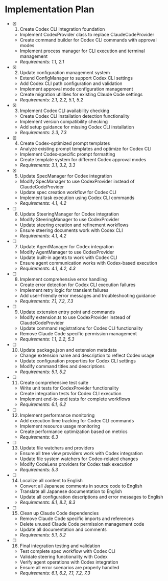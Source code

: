 # Implementation Plan

- [x] 1. Create Codex CLI integration foundation
  - Implement CodexProvider class to replace ClaudeCodeProvider
  - Create command builder for Codex CLI commands with approval modes
  - Implement process manager for CLI execution and terminal management
  - _Requirements: 1.1, 2.1_

- [x] 2. Update configuration management system
  - Extend ConfigManager to support Codex CLI settings
  - Add Codex CLI path configuration and validation
  - Implement approval mode configuration management
  - Create migration utilities for existing Claude Code settings
  - _Requirements: 2.1, 2.2, 5.1, 5.2_

- [x] 3. Implement Codex CLI availability checking
  - Create Codex CLI installation detection functionality
  - Implement version compatibility checking
  - Add setup guidance for missing Codex CLI installation
  - _Requirements: 2.3, 7.3_

- [x] 4. Create Codex-optimized prompt templates
  - Analyze existing prompt templates and optimize for Codex CLI
  - Implement Codex-specific prompt formatting
  - Create template system for different Codex approval modes
  - _Requirements: 3.1, 3.2, 3.3_

- [x] 5. Update SpecManager for Codex integration
  - Modify SpecManager to use CodexProvider instead of ClaudeCodeProvider
  - Update spec creation workflow for Codex CLI
  - Implement task execution using Codex CLI commands
  - _Requirements: 4.1, 4.2_

- [ ] 6. Update SteeringManager for Codex integration
  - Modify SteeringManager to use CodexProvider
  - Update steering creation and refinement workflows
  - Ensure steering documents work with Codex CLI
  - _Requirements: 4.1, 4.2_

- [ ] 7. Update AgentManager for Codex integration
  - Modify AgentManager to use CodexProvider
  - Update built-in agents to work with Codex CLI
  - Ensure agent communication works with Codex-based execution
  - _Requirements: 4.1, 4.2, 4.3_

- [ ] 8. Implement comprehensive error handling
  - Create error detection for Codex CLI execution failures
  - Implement retry logic for transient failures
  - Add user-friendly error messages and troubleshooting guidance
  - _Requirements: 7.1, 7.2, 7.3_

- [ ] 9. Update extension entry point and commands
  - Modify extension.ts to use CodexProvider instead of ClaudeCodeProvider
  - Update command registrations for Codex CLI functionality
  - Remove Claude Code specific permission management
  - _Requirements: 1.1, 2.2, 5.3_

- [ ] 10. Update package.json and extension metadata
  - Change extension name and description to reflect Codex usage
  - Update configuration properties for Codex CLI settings
  - Modify command titles and descriptions
  - _Requirements: 5.1, 5.2_

- [ ] 11. Create comprehensive test suite
  - Write unit tests for CodexProvider functionality
  - Create integration tests for Codex CLI execution
  - Implement end-to-end tests for complete workflows
  - _Requirements: 6.1, 6.2_

- [ ] 12. Implement performance monitoring
  - Add execution time tracking for Codex CLI commands
  - Implement resource usage monitoring
  - Create performance optimization based on metrics
  - _Requirements: 6.3_

- [ ] 13. Update file watchers and providers
  - Ensure all tree view providers work with Codex integration
  - Update file system watchers for Codex-related changes
  - Modify CodeLens providers for Codex task execution
  - _Requirements: 5.3_

- [ ] 14. Localize all content to English
  - Convert all Japanese comments in source code to English
  - Translate all Japanese documentation to English
  - Update all configuration descriptions and error messages to English
  - _Requirements: 8.1, 8.2, 8.3_

- [ ] 15. Clean up Claude Code dependencies
  - Remove Claude Code specific imports and references
  - Delete unused Claude Code permission management code
  - Update all documentation and comments
  - _Requirements: 5.1, 5.2_

- [ ] 16. Final integration testing and validation
  - Test complete spec workflow with Codex CLI
  - Validate steering functionality with Codex
  - Verify agent operations with Codex integration
  - Ensure all error scenarios are properly handled
  - _Requirements: 6.1, 6.2, 7.1, 7.2, 7.3_